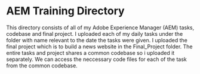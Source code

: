 # AEM Training Directory

This directory consists of all of my Adobe Experience Manager (AEM) tasks, codebase and final project. I uploaded each of my daily tasks under the folder with name relevant to the date the tasks were given. I uploaded the final project which is to build a news website in the Final_Project folder. The entire tasks and project shares a common codebase so i uploaded it separately. We can access the neccessary code files for each of the task from the common codebase.

